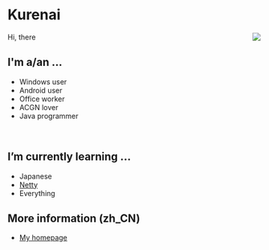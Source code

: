# Kurenai
<img align="right" src="https://github-readme-stats.vercel.app/api?username=KurenaiRyu&show_icons=true&hide_border=true&icon_color=586069&title_color=a0a9af">

Hi, there

## I'm a/an ...
  - Windows user
  - Android user
  - Office worker
  - ACGN lover
  - Java programmer

            

<img align="right" src="https://count.getloli.com/get/@kurenai.moe?theme=rule34" alt=""><br/>


## I’m currently learning ...

  - Japanese
  - [Netty](https://github.com/netty/netty)
  - Everything
  


<img align="right" src="https://bgm.tv/chart/img/161589" alt="">


## More information (zh_CN)

  - [My homepage](https://www.kurenai.moe)
